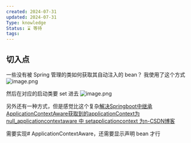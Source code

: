 ```yaml
---
created: 2024-07-31
updated: 2024-07-31
Type: knowledge
Status: ⌛️ 等待
tags:
---
```

## 切入点

一些没有被 Spring 管理的类如何获取其自动注入的 bean？
我使用了这个方式
![image.png](https://obsidian-pic-1317906728.cos.ap-nanjing.myqcloud.com/obsidian/20240731115649.png)

然后在对应的启动类要 set 进去
![image.png](https://obsidian-pic-1317906728.cos.ap-nanjing.myqcloud.com/obsidian/20240731115712.png)


另外还有一种方式，但是感觉比这个复杂[解决Springboot中继承ApplicationContextAware获取到的applicationContext为null\_applicationcontextaware 中 setapplicationcontext 为n-CSDN博客](https://blog.csdn.net/sinat_39314995/article/details/107411162)

需要实现# ApplicationContextAware，还需要显示声明 bean 才行